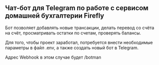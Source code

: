 ## Чат-бот для Telegram по работе с сервисом домашней бухгалтерии Firefly

Бот позволяет добавлять новые трансакции, делать перевод со счёта на счёт, просматривать остатки по счетам, проверять балансы.

Для того, чтобы проект заработал, потребуется внести необходимые параметры в файл .env, а также создать новый бот в Telegram.

Адрес Webhook в этом случае будет /botman

